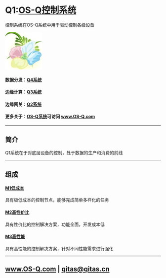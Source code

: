 ﻿# Q1:[OS-Q控制系统](https://github.com/OS-Q/Q1) 

控制系统在OS-Q系统中用于驱动控制各级设备

[![sites](OS-Q/OS-Q.png)](http://www.OS-Q.com)

#### 数据分发：[Q4系统](https://github.com/OS-Q/Q4)

#### 边缘计算：[Q3系统](https://github.com/OS-Q/Q3)

#### 边缘网关：[Q2系统](https://github.com/OS-Q/Q2)

#### 更多关于：[OS-Q系统](https://github.com/OS-Q/OS-Q)可访问 www.OS-Q.com

---

## 简介

Q1系统在于对底层设备的控制，处于数据的生产和消费的前线

---

## 组成

#### [M1低成本](https://github.com/OS-Q/M1)

具有极低成本的控制节点，能够完成简单多样化的任务

#### [M2高性价比](https://github.com/OS-Q/M2)

具有性价比的控制解决方案，功能全面，开发成本低

#### [M3高性能](https://github.com/OS-Q/M3)

具有高性能的控制解决方案，针对不同性能需求进行强化



---

##  www.OS-Q.com   |   qitas@qitas.cn

